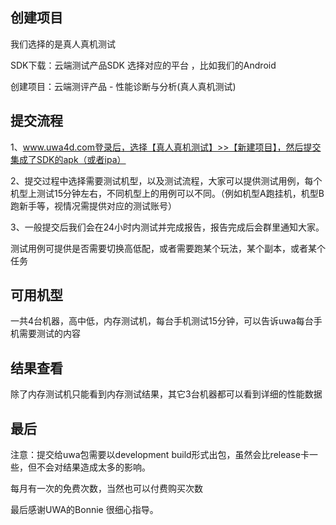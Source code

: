 ## 创建项目

我们选择的是真人真机测试

SDK下载：云端测试产品SDK  选择对应的平台 ，比如我们的Android 

创建项目：云端测评产品 - 性能诊断与分析(真人真机测试)



## 提交流程

1、www.uwa4d.com登录后，选择【真人真机测试】>>【新建项目】，然后提交集成了SDK的apk（或者ipa）

2、提交过程中选择需要测试机型，以及测试流程，大家可以提供测试用例，每个机型上测试15分钟左右，不同机型上的用例可以不同。（例如机型A跑挂机，机型B跑新手等，视情况需提供对应的测试账号）

3、一般提交后我们会在24小时内测试并完成报告，报告完成后会群里通知大家。

测试用例可提供是否需要切换高低配，或者需要跑某个玩法，某个副本，或者某个任务



## 可用机型

一共4台机器，高中低，内存测试机，每台手机测试15分钟，可以告诉uwa每台手机需要测试的内容



## 结果查看

除了内存测试机只能看到内存测试结果，其它3台机器都可以看到详细的性能数据



## 最后

注意：提交给uwa包需要以development build形式出包，虽然会比release卡一些，但不会对结果造成太多的影响。

每月有一次的免费次数，当然也可以付费购买次数

最后感谢UWA的Bonnie 很细心指导。